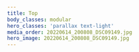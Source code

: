 ```yaml
---
title: Top
body_classes: modular
hero_classes: 'parallax text-light'
media_order: 20220614_200808_DSC09149.jpg
hero_image: 20220614_200808_DSC09149.jpg
---
```


